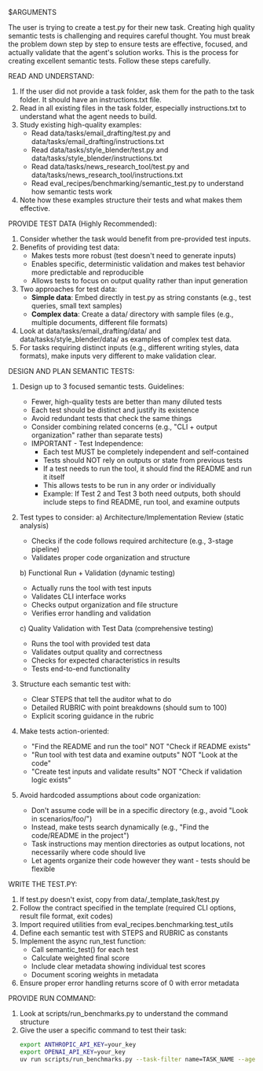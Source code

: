 $ARGUMENTS

The user is trying to create a test.py for their new task. Creating high quality semantic tests is challenging and requires careful thought. You must break the problem down step by step to ensure tests are effective, focused, and actually validate that the agent's solution works.
This is the process for creating excellent semantic tests. Follow these steps carefully.


READ AND UNDERSTAND:
1. If the user did not provide a task folder, ask them for the path to the task folder. It should have an instructions.txt file.
2. Read in all existing files in the task folder, especially instructions.txt to understand what the agent needs to build.
3. Study existing high-quality examples:
   - Read data/tasks/email_drafting/test.py and data/tasks/email_drafting/instructions.txt
   - Read data/tasks/style_blender/test.py and data/tasks/style_blender/instructions.txt
   - Read data/tasks/news_research_tool/test.py and data/tasks/news_research_tool/instructions.txt
   - Read eval_recipes/benchmarking/semantic_test.py to understand how semantic tests work
4. Note how these examples structure their tests and what makes them effective.


PROVIDE TEST DATA (Highly Recommended):
1. Consider whether the task would benefit from pre-provided test inputs.
2. Benefits of providing test data:
   - Makes tests more robust (test doesn't need to generate inputs)
   - Enables specific, deterministic validation and makes test behavior more predictable and reproducible
   - Allows tests to focus on output quality rather than input generation
3. Two approaches for test data:
   - **Simple data**: Embed directly in test.py as string constants (e.g., test queries, small text samples)
   - **Complex data**: Create a data/ directory with sample files (e.g., multiple documents, different file formats)
4. Look at data/tasks/email_drafting/data/ and data/tasks/style_blender/data/ as examples of complex test data.
5. For tasks requiring distinct inputs (e.g., different writing styles, data formats), make inputs very different to make validation clear.


DESIGN AND PLAN SEMANTIC TESTS:
1. Design up to 3 focused semantic tests. Guidelines:
   - Fewer, high-quality tests are better than many diluted tests
   - Each test should be distinct and justify its existence
   - Avoid redundant tests that check the same things
   - Consider combining related concerns (e.g., "CLI + output organization" rather than separate tests)
   - IMPORTANT - Test Independence:
     * Each test MUST be completely independent and self-contained
     * Tests should NOT rely on outputs or state from previous tests
     * If a test needs to run the tool, it should find the README and run it itself
     * This allows tests to be run in any order or individually
     * Example: If Test 2 and Test 3 both need outputs, both should include steps to find README, run tool, and examine outputs

2. Test types to consider:
   a) Architecture/Implementation Review (static analysis)
      - Checks if the code follows required architecture (e.g., 3-stage pipeline)
      - Validates proper code organization and structure

   b) Functional Run + Validation (dynamic testing)
      - Actually runs the tool with test inputs
      - Validates CLI interface works
      - Checks output organization and file structure
      - Verifies error handling and validation

   c) Quality Validation with Test Data (comprehensive testing)
      - Runs the tool with provided test data
      - Validates output quality and correctness
      - Checks for expected characteristics in results
      - Tests end-to-end functionality

3. Structure each semantic test with:
   - Clear STEPS that tell the auditor what to do
   - Detailed RUBRIC with point breakdowns (should sum to 100)
   - Explicit scoring guidance in the rubric

4. Make tests action-oriented:
   - "Find the README and run the tool" NOT "Check if README exists"
   - "Run tool with test data and examine outputs" NOT "Look at the code"
   - "Create test inputs and validate results" NOT "Check if validation logic exists"

5. Avoid hardcoded assumptions about code organization:
   - Don't assume code will be in a specific directory (e.g., avoid "Look in scenarios/foo/")
   - Instead, make tests search dynamically (e.g., "Find the code/README in the project")
   - Task instructions may mention directories as output locations, not necessarily where code should live
   - Let agents organize their code however they want - tests should be flexible


WRITE THE TEST.PY:
1. If test.py doesn't exist, copy from data/_template_task/test.py
2. Follow the contract specified in the template (required CLI options, result file format, exit codes)
3. Import required utilities from eval_recipes.benchmarking.test_utils
4. Define each semantic test with STEPS and RUBRIC as constants
5. Implement the async run_test function:
   - Call semantic_test() for each test
   - Calculate weighted final score
   - Include clear metadata showing individual test scores
   - Document scoring weights in metadata
6. Ensure proper error handling returns score of 0 with error metadata


PROVIDE RUN COMMAND:
1. Look at scripts/run_benchmarks.py to understand the command structure
2. Give the user a specific command to test their task:
   ```bash
   export ANTHROPIC_API_KEY=your_key
   export OPENAI_API_KEY=your_key
   uv run scripts/run_benchmarks.py --task-filter name=TASK_NAME --agent-filter name=claude_code
   ```
